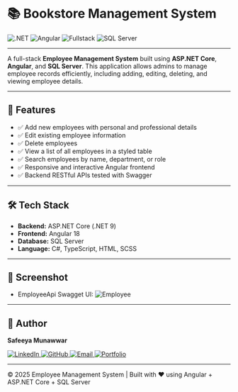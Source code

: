 # 📚 Bookstore Management System

![.NET](https://img.shields.io/badge/.NET-9.0-blueviolet)
![Angular](https://img.shields.io/badge/Angular-18-red)
![Fullstack](https://img.shields.io/badge/Stack-ASP.NET%20%2B%20Angular-green)
![SQL Server](https://img.shields.io/badge/SQL%20Server-2022-blue)

---

A full-stack **Employee Management System** built using **ASP.NET Core**, **Angular**, and **SQL Server**.
This application allows admins to manage employee records efficiently, including adding, editing, deleting, and viewing employee details.

---

## 🚀 Features
- ✅ Add new employees with personal and professional details
- ✅ Edit existing employee information
- ✅ Delete employees
- ✅ View a list of all employees in a styled table
- ✅ Search employees by name, department, or role
- ✅ Responsive and interactive Angular frontend
- ✅ Backend RESTful APIs tested with Swagger

---

## 🛠️ Tech Stack
- **Backend:** ASP.NET Core (.NET 9)
- **Frontend:** Angular 18
- **Database:** SQL Server
- **Language:** C#, TypeScript, HTML, SCSS

---

## 📸 Screenshot
- EmployeeApi Swagget UI:
![Employee](book-store-swagger.PNG)

---

## 🚀 Author
 **Safeeya Munawwar**
 <p>
  <a href="https://www.linkedin.com/in/safeeya-munawwar" target="_blank">
    <img src="https://img.shields.io/badge/LinkedIn-0A66C2?style=for-the-badge&logo=linkedin&logoColor=white" alt="LinkedIn"/>
  </a>
  <a href="https://github.com/Safeeya-Munawwar" target="_blank">
    <img src="https://img.shields.io/badge/GitHub-181717?style=for-the-badge&logo=github&logoColor=white" alt="GitHub"/>
  </a>
  <a href="mailto:shafiyasha0036@gmail.com" target="_blank">
    <img src="https://img.shields.io/badge/Email-D14836?style=for-the-badge&logo=gmail&logoColor=white" alt="Email"/>
  </a>
  <a href="https://safeeya-munawwar-personal-portfolio.vercel.app/" target="_blank">
    <img src="https://img.shields.io/badge/Portfolio-0A66C2?style=for-the-badge&logo=firefox&logoColor=white" alt="Portfolio"/>
  </a>
</p>

---

© 2025 Employee Management System | Built with ❤️ using Angular + ASP.NET Core + SQL Server

